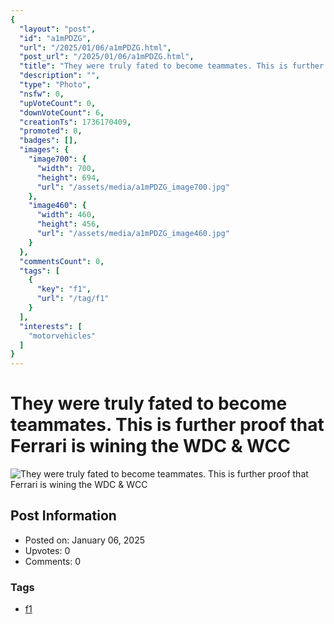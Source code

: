 ```yaml
---
{
  "layout": "post",
  "id": "a1mPDZG",
  "url": "/2025/01/06/a1mPDZG.html",
  "post_url": "/2025/01/06/a1mPDZG.html",
  "title": "They were truly fated to become teammates. This is further proof that Ferrari is wining the WDC & WCC",
  "description": "",
  "type": "Photo",
  "nsfw": 0,
  "upVoteCount": 0,
  "downVoteCount": 6,
  "creationTs": 1736170409,
  "promoted": 0,
  "badges": [],
  "images": {
    "image700": {
      "width": 700,
      "height": 694,
      "url": "/assets/media/a1mPDZG_image700.jpg"
    },
    "image460": {
      "width": 460,
      "height": 456,
      "url": "/assets/media/a1mPDZG_image460.jpg"
    }
  },
  "commentsCount": 0,
  "tags": [
    {
      "key": "f1",
      "url": "/tag/f1"
    }
  ],
  "interests": [
    "motorvehicles"
  ]
}
---
```


# They were truly fated to become teammates. This is further proof that Ferrari is wining the WDC & WCC

![They were truly fated to become teammates. This is further proof that Ferrari is wining the WDC & WCC](/assets/media/a1mPDZG_image700.jpg)

## Post Information

- Posted on: January 06, 2025
- Upvotes: 0
- Comments: 0

### Tags

- [f1](/tag/f1)
